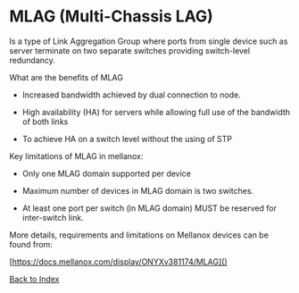 # MLAG (Multi-Chassis LAG)

Is a type of Link Aggregation Group where ports from single device such as server terminate on two separate switches providing switch-level redundancy.


What are the benefits of MLAG


* Increased bandwidth achieved by dual connection to node.
    
* High availability (HA) for servers while allowing full use of the bandwidth of both links

* To achieve HA on a switch level without the using of STP


Key limitations of MLAG in mellanox: 

* Only one MLAG domain supported per device

* Maximum number of devices in MLAG domain is two switches.

* At least one port per switch (in MLAG domain) MUST be reserved for inter-switch link.

More details, requirements and limitations on Mellanox devices can be found from: 

[https://docs.mellanox.com/display/ONYXv381174/MLAG]()

[Back to Index](../index.md)
